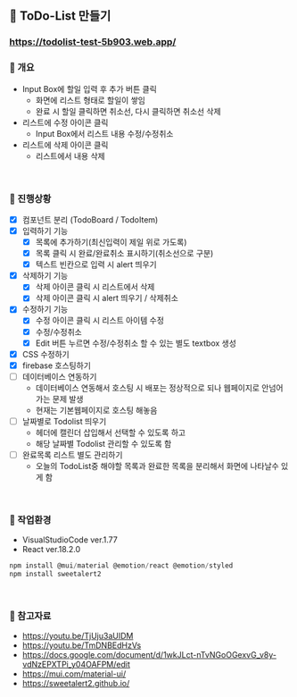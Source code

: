 ## 📑 ToDo-List 만들기
### https://todolist-test-5b903.web.app/

### 💜 개요
+ Input Box에 할일 입력 후 추가 버튼 클릭
  + 화면에 리스트 형태로 할일이 쌓임
  + 완료 시 할일 클릭하면 취소선, 다시 클릭하면 취소선 삭제
+ 리스트에 수정 아이콘 클릭
  + Input Box에서 리스트 내용 수정/수정취소
+ 리스트에 삭제 아이콘 클릭
  + 리스트에서 내용 삭제
<br />

### 💜 진행상황
+ [x] 컴포넌트 분리 (TodoBoard / TodoItem)
+ [x] 입력하기 기능
  + [x] 목록에 추가하기(최신입력이 제일 위로 가도록)
  + [x] 목록 클릭 시 완료/완료취소 표시하기(취소선으로 구분)
  + [x] 텍스트 빈칸으로 입력 시 alert 띄우기
+ [x] 삭제하기 기능
  + [x] 삭제 아이콘 클릭 시 리스트에서 삭제
  + [x] 삭제 아이콘 클릭 시 alert 띄우기 / 삭제취소
+ [x] 수정하기 기능
  + [x] 수정 아이콘 클릭 시 리스트 아이템 수정
  + [x] 수정/수정취소
  + [x] Edit 버튼 누르면 수정/수정취소 할 수 있는 별도 textbox 생성
+ [x] CSS 수정하기
+ [x] firebase 호스팅하기
+ [ ] 데이터베이스 연동하기
   + 데이터베이스 연동해서 호스팅 시 배포는 정상적으로 되나 웹페이지로 안넘어가는 문제 발생
   + 현재는 기본웹페이지로 호스팅 해놓음
+ [ ] 날짜별로 Todolist 띄우기
   + 헤더에 캘린더 삽입해서 선택할 수 있도록 하고
   + 해당 날짜별 Todolist 관리할 수 있도록 함
+ [ ] 완료목록 리스트 별도 관리하기
   + 오늘의 TodoList중 해야할 목록과 완료한 목록을 분리해서 화면에 나타날수 있게 함

<br />

### 💜 작업환경
+ VisualStudioCode ver.1.77
+ React ver.18.2.0
```javascript
npm install @mui/material @emotion/react @emotion/styled
npm install sweetalert2
```
<br />

### 💜 참고자료
+ https://youtu.be/TjUju3aUIDM
+ https://youtu.be/TmDNBEdHzVs
+ https://docs.google.com/document/d/1wkJLct-nTvNGoOGexvG_v8y-vdNzEPXTPi_y04OAFPM/edit
+ https://mui.com/material-ui/
+ https://sweetalert2.github.io/
